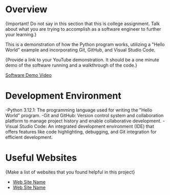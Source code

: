 # Overview

{Important!  Do not say in this section that this is college assignment.  Talk about what you are trying to accomplish as a software engineer to further your learning.}


This is a demonstration of how the Python program works, utilizing a "Hello World" example and incorporating Git, GitHub, and Visual Studio Code.


{Provide a link to your YouTube demonstration.  It should be a one minute demo of the software running and a walkthrough of the code.}

[Software Demo Video](http://youtube.link.goes.here)

# Development Environment

-Python 3.12.1: The programming language used for writing the "Hello World" program.
-Git and GitHub: Version control system and collaboration platform to manage project history and enable collaborative development.
-Visual Studio Code: An integrated development environment (IDE) that offers features like code highlighting, debugging, and Git integration for efficient development.

# Useful Websites

{Make a list of websites that you found helpful in this project}
* [Web Site Name](http://url.link.goes.here)
* [Web Site Name](http://url.link.goes.here)